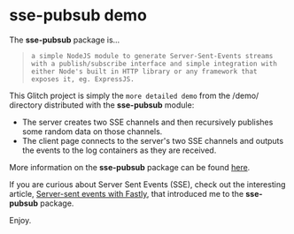 sse-pubsub demo
===============

The **sse-pubsub** package is...
>`a simple NodeJS module to generate Server-Sent-Events streams with a publish/subscribe interface and simple integration with either Node's built in HTTP library or any framework that exposes it, eg. ExpressJS.`

This Glitch project is simply the `more detailed demo` from the /demo/ directory distributed with the **sse-pubsub** module:

* The server creates two SSE channels and then recursively publishes some random data on those channels.
* The client page connects to the server's two SSE channels and outputs the events to the log containers as they are received.

More information on the **sse-pubsub** package can be found [here](https://www.npmjs.com/package/sse-pubsub).

If you are curious about Server Sent Events (SSE), check out the interesting article, [Server-sent events with Fastly](https://www.fastly.com/blog/server-sent-events-fastly), that introduced me to the **sse-pubsub** package.

Enjoy.